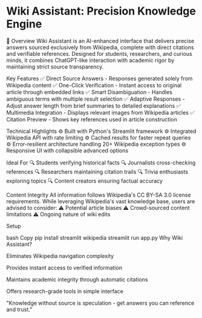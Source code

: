 # Wiki Assistant: Precision Knowledge Engine
📘 Overview
Wiki Assistant is an AI-enhanced interface that delivers precise answers sourced exclusively from Wikipedia, complete with direct citations and verifiable references. Designed for students, researchers, and curious minds, it combines ChatGPT-like interaction with academic rigor by maintaining strict source transparency.

Key Features
✅ Direct Source Answers - Responses generated solely from Wikipedia content
✅ One-Click Verification - Instant access to original article through embedded links
✅ Smart Disambiguation - Handles ambiguous terms with multiple result selection
✅ Adaptive Responses - Adjust answer length from brief summaries to detailed explanations
✅ Multimedia Integration - Displays relevant images from Wikipedia articles
✅ Citation Preview - Shows key references used in article construction

Technical Highlights
⚙️ Built with Python's Streamlit framework
⚙️ Integrated Wikipedia API with rate limiting
⚙️ Cached results for faster repeat queries
⚙️ Error-resilient architecture handling 20+ Wikipedia exception types
⚙️ Responsive UI with collapsible advanced options

Ideal For
🔍 Students verifying historical facts
🔍 Journalists cross-checking references
🔍 Researchers maintaining citation trails
🔍 Trivia enthusiasts exploring topics
🔍 Content creators ensuring factual accuracy

Content Integrity
All information follows Wikipedia's CC BY-SA 3.0 license requirements. While leveraging Wikipedia's vast knowledge base, users are advised to consider:
⚠️ Potential article biases
⚠️ Crowd-sourced content limitations
⚠️ Ongoing nature of wiki edits

Setup

bash
Copy
pip install streamlit wikipedia
streamlit run app.py
Why Wiki Assistant?

Eliminates Wikipedia navigation complexity

Provides instant access to verified information

Maintains academic integrity through automatic citations

Offers research-grade tools in simple interface

"Knowledge without source is speculation - get answers you can reference and trust."
